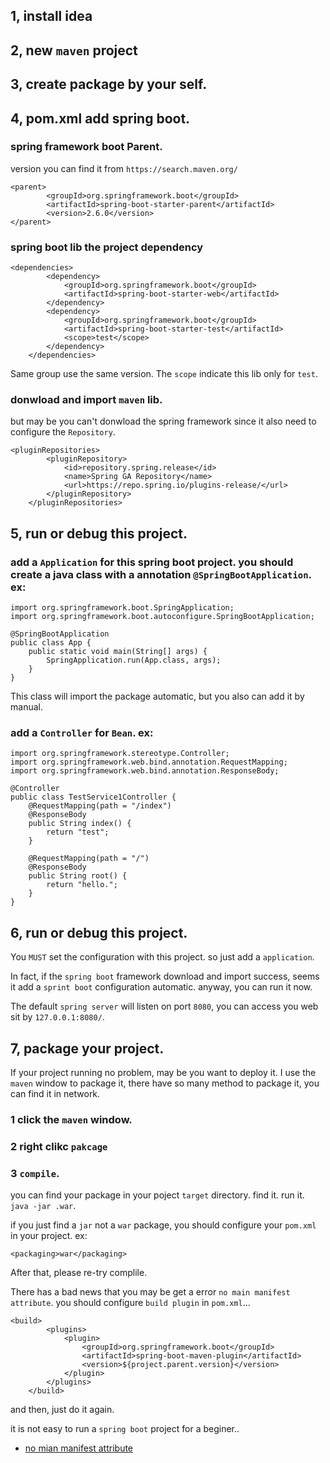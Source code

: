 ## 1, install idea 

## 2, new `maven` project

## 3, create package by your self.

## 4, pom.xml add spring boot.

### spring framework boot Parent.
version you can find it from `https://search.maven.org/`
```
<parent>
        <groupId>org.springframework.boot</groupId>
        <artifactId>spring-boot-starter-parent</artifactId>
        <version>2.6.0</version>
</parent>
```

### spring boot lib the project dependency

```
<dependencies>
        <dependency>
            <groupId>org.springframework.boot</groupId>
            <artifactId>spring-boot-starter-web</artifactId>
        </dependency>
        <dependency>
            <groupId>org.springframework.boot</groupId>
            <artifactId>spring-boot-starter-test</artifactId>
            <scope>test</scope>
        </dependency>
    </dependencies>
```
Same group use the same version. The `scope` indicate this lib only for `test`.

### donwload and import `maven` lib.


but may be you can't donwload the spring framework since it also need to configure the `Repository`.
```
<pluginRepositories>
        <pluginRepository>
            <id>repository.spring.release</id>
            <name>Spring GA Repository</name>
            <url>https://repo.spring.io/plugins-release/</url>
        </pluginRepository>
    </pluginRepositories>
```
## 5, run or debug this project.

### add a `Application` for this spring boot project. you should create a java class with a annotation `@SpringBootApplication`. ex:

```
import org.springframework.boot.SpringApplication;
import org.springframework.boot.autoconfigure.SpringBootApplication;

@SpringBootApplication
public class App {
    public static void main(String[] args) {
        SpringApplication.run(App.class, args);
    }
}

```

This class will import the package automatic, but you also can add it by manual.


### add a `Controller` for `Bean`. ex:

```
import org.springframework.stereotype.Controller;
import org.springframework.web.bind.annotation.RequestMapping;
import org.springframework.web.bind.annotation.ResponseBody;

@Controller
public class TestService1Controller {
    @RequestMapping(path = "/index")
    @ResponseBody
    public String index() {
        return "test";
    }

    @RequestMapping(path = "/")
    @ResponseBody
    public String root() {
        return "hello.";
    }
}
```

## 6, run or debug this project.

You `MUST` set the configuration with this project. 
so just add a `application`.

In fact, if the `spring boot` framework download and import success, seems it add a `sprint boot` configuration automatic. anyway, you can run it now.

The default `spring server` will listen on port `8080`, you can access you web sit by `127.0.0.1:8080/`.


## 7, package your project.
If your project running no problem, may be you want to deploy it.
I use the `maven` window to package it, there have so many method to package it, you can find it in network.

### 1 click the `maven` window.
### 2 right clikc `pakcage`
### 3 `compile`.

you can find your package in your poject `target` directory. find it. run it.
` java -jar .war`.

if you just find a `jar` not a `war` package, you should configure your `pom.xml` in your project. ex:
```
<packaging>war</packaging>
```

After that, please re-try complile.

There has a bad news that you may be get a error `no main manifest attribute`. you should configure `build plugin` in `pom.xml`...

```
<build>
        <plugins>
            <plugin>
                <groupId>org.springframework.boot</groupId>
                <artifactId>spring-boot-maven-plugin</artifactId>
                <version>${project.parent.version}</version>
            </plugin>
        </plugins>
    </build>
```

and then, just do it again.

it is not easy to run a `spring boot` project for a beginer.. 


- [no mian manifest attribute](https://segmentfault.com/a/1190000022101280)

